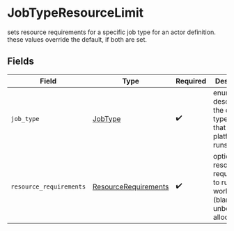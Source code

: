 # JobTypeResourceLimit

sets resource requirements for a specific job type for an actor definition. these values override the default, if both are set.


## Fields

| Field                                                                           | Type                                                                            | Required                                                                        | Description                                                                     |
| ------------------------------------------------------------------------------- | ------------------------------------------------------------------------------- | ------------------------------------------------------------------------------- | ------------------------------------------------------------------------------- |
| `job_type`                                                                      | [JobType](../../models/shared/jobtype.md)                                       | :heavy_check_mark:                                                              | enum that describes the different types of jobs that the platform runs.         |
| `resource_requirements`                                                         | [ResourceRequirements](../../models/shared/resourcerequirements.md)             | :heavy_check_mark:                                                              | optional resource requirements to run workers (blank for unbounded allocations) |